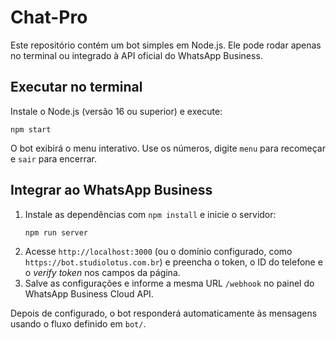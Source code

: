 # Chat-Pro

Este repositório contém um bot simples em Node.js. Ele pode rodar apenas no terminal ou integrado à API oficial do WhatsApp Business.

## Executar no terminal
Instale o Node.js (versão 16 ou superior) e execute:

```
npm start
```

O bot exibirá o menu interativo. Use os números, digite `menu` para recomeçar e `sair` para encerrar.

## Integrar ao WhatsApp Business
1. Instale as dependências com `npm install` e inicie o servidor:
   ```
   npm run server
   ```
2. Acesse `http://localhost:3000` (ou o domínio configurado, como `https://bot.studiolotus.com.br`) e preencha o token, o ID do telefone e o *verify token* nos campos da página.
3. Salve as configurações e informe a mesma URL `/webhook` no painel do WhatsApp Business Cloud API.

Depois de configurado, o bot responderá automaticamente às mensagens usando o fluxo definido em `bot/`.

